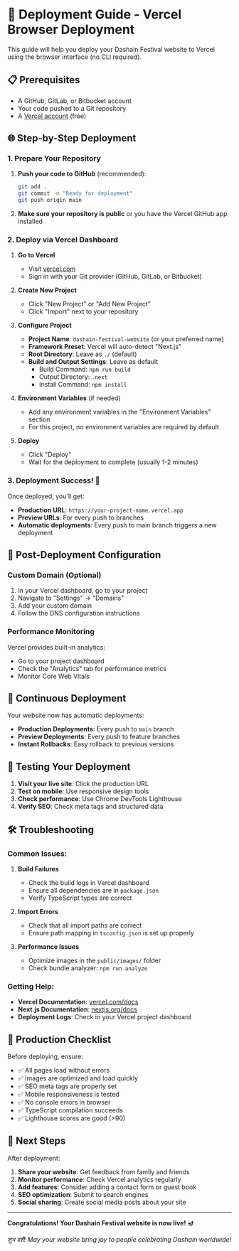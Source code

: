 # 🚀 Deployment Guide - Vercel Browser Deployment

This guide will help you deploy your Dashain Festival website to Vercel using the browser interface (no CLI required).

## 📋 Prerequisites

- A GitHub, GitLab, or Bitbucket account
- Your code pushed to a Git repository
- A [Vercel account](https://vercel.com) (free)

## 🌐 Step-by-Step Deployment

### 1. Prepare Your Repository

1. **Push your code to GitHub** (recommended):
   ```bash
   git add .
   git commit -m "Ready for deployment"
   git push origin main
   ```

2. **Make sure your repository is public** or you have the Vercel GitHub app installed

### 2. Deploy via Vercel Dashboard

1. **Go to Vercel**
   - Visit [vercel.com](https://vercel.com)
   - Sign in with your Git provider (GitHub, GitLab, or Bitbucket)

2. **Create New Project**
   - Click "New Project" or "Add New Project"
   - Click "Import" next to your repository

3. **Configure Project**
   - **Project Name**: `dashain-festival-website` (or your preferred name)
   - **Framework Preset**: Vercel will auto-detect "Next.js"
   - **Root Directory**: Leave as `./` (default)
   - **Build and Output Settings**: Leave as default
     - Build Command: `npm run build`
     - Output Directory: `.next`
     - Install Command: `npm install`

4. **Environment Variables** (if needed)
   - Add any environment variables in the "Environment Variables" section
   - For this project, no environment variables are required by default

5. **Deploy**
   - Click "Deploy"
   - Wait for the deployment to complete (usually 1-2 minutes)

### 3. Deployment Success! 🎉

Once deployed, you'll get:
- **Production URL**: `https://your-project-name.vercel.app`
- **Preview URLs**: For every push to branches
- **Automatic deployments**: Every push to main branch triggers a new deployment

## 🔧 Post-Deployment Configuration

### Custom Domain (Optional)

1. In your Vercel dashboard, go to your project
2. Navigate to "Settings" → "Domains"
3. Add your custom domain
4. Follow the DNS configuration instructions

### Performance Monitoring

Vercel provides built-in analytics:
- Go to your project dashboard
- Check the "Analytics" tab for performance metrics
- Monitor Core Web Vitals

## 🚀 Continuous Deployment

Your website now has automatic deployments:

- **Production Deployments**: Every push to `main` branch
- **Preview Deployments**: Every push to feature branches
- **Instant Rollbacks**: Easy rollback to previous versions

## 📱 Testing Your Deployment

1. **Visit your live site**: Click the production URL
2. **Test on mobile**: Use responsive design tools
3. **Check performance**: Use Chrome DevTools Lighthouse
4. **Verify SEO**: Check meta tags and structured data

## 🛠️ Troubleshooting

### Common Issues:

1. **Build Failures**
   - Check the build logs in Vercel dashboard
   - Ensure all dependencies are in `package.json`
   - Verify TypeScript types are correct

2. **Import Errors**
   - Check that all import paths are correct
   - Ensure path mapping in `tsconfig.json` is set up properly

3. **Performance Issues**
   - Optimize images in the `public/images/` folder
   - Check bundle analyzer: `npm run analyze`

### Getting Help:

- **Vercel Documentation**: [vercel.com/docs](https://vercel.com/docs)
- **Next.js Documentation**: [nextjs.org/docs](https://nextjs.org/docs)
- **Deployment Logs**: Check in your Vercel project dashboard

## 🎯 Production Checklist

Before deploying, ensure:

- ✅ All pages load without errors
- ✅ Images are optimized and load quickly
- ✅ SEO meta tags are properly set
- ✅ Mobile responsiveness is tested
- ✅ No console errors in browser
- ✅ TypeScript compilation succeeds
- ✅ Lighthouse scores are good (>90)

## 🌟 Next Steps

After deployment:

1. **Share your website**: Get feedback from family and friends
2. **Monitor performance**: Check Vercel analytics regularly
3. **Add features**: Consider adding a contact form or guest book
4. **SEO optimization**: Submit to search engines
5. **Social sharing**: Create social media posts about your site

---

**Congratulations! Your Dashain Festival website is now live! 🪔**

*शुभ दशैं! May your website bring joy to people celebrating Dashain worldwide!*
